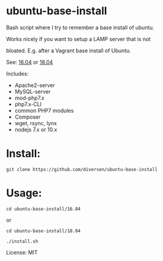 # ubuntu-base-install

Bash script where I try to remember a base install of ubuntu.

Works nicely if you want to setup a LAMP server that is not 

bloated. E.g. after a Vagrant base install of Ubuntu.  

See: [16.04](16.04) or [18.04](18.04)

Includes: 

* Apache2-server
* MySQL-server
* mod-php7.x 
* php7.x-CLI
* common PHP7 modules
* Composer
* wget, rsync, lynx
* nodejs 7.x or 10.x


# Install: 

    git clone https://github.com/diversen/ubuntu-base-install

# Usage: 

    cd ubuntu-base-install/16.04

or 

	cd ubuntu-base-install/18.04

    ./install.sh

License: MIT